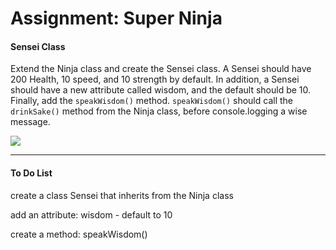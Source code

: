 <h1>Assignment: Super Ninja</h1>

<h4>Sensei Class</h4>
<p>Extend the Ninja class and create the Sensei class. A Sensei should have 200 Health, 10 speed, and 10 strength by default. In addition, a Sensei should have a new attribute called wisdom, and the default should be 10. Finally, add the <code>speakWisdom()</code> method. <code>speakWisdom()</code> should call the <code>drinkSake()</code> method from the Ninja class, before console.logging a wise message.</p>
<img src="https://github.com/alirabah93/Coding-Dojo/blob/master/MERN/javaScript/OOP/superNinja/screenshots/code.jpg"/>

<hr>


<h4>To Do List</h4>
<p>create a class Sensei that inherits from the Ninja class</p>
<p>add an attribute: wisdom - default to 10</p>
<p>create a method: speakWisdom()</p>


